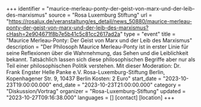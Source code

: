 +++
identifier = "maurice-merleau-ponty-der-geist-von-marx-und-der-leib-des-marxismus"
source = "Rosa Luxemburg Stiftung"
url = "https://rosalux.de/veranstaltung/es_detail/news_50880/maurice-merleau-ponty-der-geist-von-marx-und-der-leib-des-marxismus?cHash=2e904671f8b7e5b41c5c81cc2617ad2a"
type = "event"
title = "Maurice Merleau-Ponty: Der Geist von Marx und der Leib des Marxismus"
description = "Der Philosoph Maurice Merleau-Ponty ist in erster Linie für seine Reflexionen über die Wahrnehmung, das Sehen und die Leiblichkeit bekannt. Tatsächlich lassen sich diese philosophischen Begriffe aber nur als Teil einer philosophischen Politik verstehen. Mit dieser 
Moderation: Dr. Frank Engster
Helle Panke e.V.  Rosa-Luxemburg-Stiftung Berlin, Kopenhagener Str. 9, 10437 Berlin
Kosten: 2 Euro"
start_date = "2023-10-23T19:00:00.000"
end_date = "2023-10-23T21:00:00.000"
category = "Diskussion/Vortrag"
organizer = "Rosa-Luxemburg-Stiftung"
updated = "2023-10-27T09:16:38.000"
languages = []
[contact]
[location]
+++